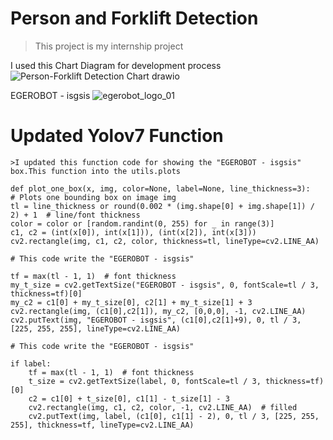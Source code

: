 # Person and Forklift Detection

> This project is my internship project

 I used this Chart Diagram for development process
         ![Person-Forklift Detection Chart drawio](https://user-images.githubusercontent.com/59209205/204371290-11db1d23-6452-429e-a4cd-4704fb4eb624.png)

 EGEROBOT - isgsis
         ![egerobot_logo_01](https://user-images.githubusercontent.com/59209205/204371435-90349413-4b70-441b-af1e-e8ddf105b9fa.png)


# Updated Yolov7 Function
    >I updated this function code for showing the "EGEROBOT - isgsis" box.This function into the utils.plots
    
    def plot_one_box(x, img, color=None, label=None, line_thickness=3):
    # Plots one bounding box on image img
    tl = line_thickness or round(0.002 * (img.shape[0] + img.shape[1]) / 2) + 1  # line/font thickness
    color = color or [random.randint(0, 255) for _ in range(3)]
    c1, c2 = (int(x[0]), int(x[1])), (int(x[2]), int(x[3]))
    cv2.rectangle(img, c1, c2, color, thickness=tl, lineType=cv2.LINE_AA)
    
    # This code write the "EGEROBOT - isgsis"
    
    tf = max(tl - 1, 1)  # font thickness
    my_t_size = cv2.getTextSize("EGEROBOT - isgsis", 0, fontScale=tl / 3, thickness=tf)[0]
    my_c2 = c1[0] + my_t_size[0], c2[1] + my_t_size[1] + 3
    cv2.rectangle(img, (c1[0],c2[1]), my_c2, [0,0,0], -1, cv2.LINE_AA)
    cv2.putText(img, "EGEROBOT - isgsis", (c1[0],c2[1]+9), 0, tl / 3, [225, 255, 255], lineType=cv2.LINE_AA)
    
    # This code write the "EGEROBOT - isgsis"

    if label:
        tf = max(tl - 1, 1)  # font thickness
        t_size = cv2.getTextSize(label, 0, fontScale=tl / 3, thickness=tf)[0]
        c2 = c1[0] + t_size[0], c1[1] - t_size[1] - 3
        cv2.rectangle(img, c1, c2, color, -1, cv2.LINE_AA)  # filled
        cv2.putText(img, label, (c1[0], c1[1] - 2), 0, tl / 3, [225, 255, 255], thickness=tf, lineType=cv2.LINE_AA)
        
